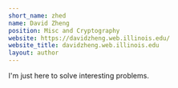 ```yaml
---
short_name: zhed
name: David Zheng
position: Misc and Cryptography
website: https://davidzheng.web.illinois.edu/
website_title: davidzheng.web.illinois.edu
layout: author
---
```

I'm just here to solve interesting problems.
